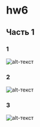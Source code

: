 # hw6
## Часть 1
### 1
![alt-текст](https://pp.userapi.com/c846122/v846122613/1e0c9/o6acLkBdOUc.jpg "Необязательный титул")
### 2
![alt-текст](https://pp.userapi.com/c830709/v830709469/c1363/ZTTuB0ejH5c.jpg "Необязательный титул")
### 3
![alt-текст](https://pp.userapi.com/c846016/v846016469/1eda6/py0oda-IpjU.jpg "Необязательный титул")

